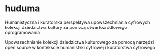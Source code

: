# huduma
Humanistyczna i kuratorska perspektywa upowszechniania cyfrowych kolekcji dziedzictwa kultury za pomocą otwartoźródłowego oprogramowania

Upowszechnianie kolekcji dziedzictwa kulturowego za pomocą narzędzi open source w kontekście humanistyki cyfrowej i kuratorstwa cyfrowego
